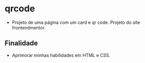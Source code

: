 # qrcode
* Projeto de uma página com um card e qr code. Projeto do site frontendmentor.
## Finalidade
* Aprimorar minhas habilidades em HTML e CSS.
